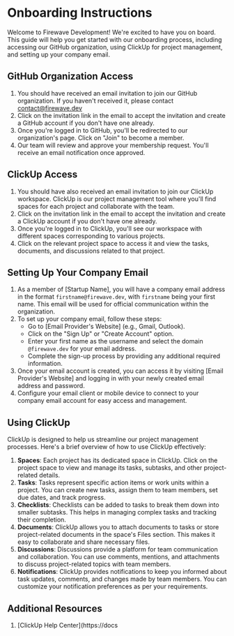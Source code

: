 # Onboarding Instructions

Welcome to Firewave Development! We're excited to have you on board. This guide will help you get started with our onboarding process, including accessing our GitHub organization, using ClickUp for project management, and setting up your company email.

## GitHub Organization Access

1. You should have received an email invitation to join our GitHub organization. If you haven't received it, please contact contact@firewave.dev
2. Click on the invitation link in the email to accept the invitation and create a GitHub account if you don't have one already.
3. Once you're logged in to GitHub, you'll be redirected to our organization's page. Click on "Join" to become a member.
4. Our team will review and approve your membership request. You'll receive an email notification once approved.

## ClickUp Access

1. You should have also received an email invitation to join our ClickUp workspace. ClickUp is our project management tool where you'll find spaces for each project and collaborate with the team.
2. Click on the invitation link in the email to accept the invitation and create a ClickUp account if you don't have one already.
3. Once you're logged in to ClickUp, you'll see our workspace with different spaces corresponding to various projects.
4. Click on the relevant project space to access it and view the tasks, documents, and discussions related to that project.

## Setting Up Your Company Email

1. As a member of [Startup Name], you will have a company email address in the format `firstname@firewave.dev`, with `firstname` being your first name. This email will be used for official communication within the organization.
2. To set up your company email, follow these steps:
   - Go to [Email Provider's Website] (e.g., Gmail, Outlook).
   - Click on the "Sign Up" or "Create Account" option.
   - Enter your first name as the username and select the domain `@firewave.dev` for your email address.
   - Complete the sign-up process by providing any additional required information.
3. Once your email account is created, you can access it by visiting [Email Provider's Website] and logging in with your newly created email address and password.
4. Configure your email client or mobile device to connect to your company email account for easy access and management.

## Using ClickUp

ClickUp is designed to help us streamline our project management processes. Here's a brief overview of how to use ClickUp effectively:

1. **Spaces**: Each project has its dedicated space in ClickUp. Click on the project space to view and manage its tasks, subtasks, and other project-related details.
2. **Tasks**: Tasks represent specific action items or work units within a project. You can create new tasks, assign them to team members, set due dates, and track progress.
3. **Checklists**: Checklists can be added to tasks to break them down into smaller subtasks. This helps in managing complex tasks and tracking their completion.
4. **Documents**: ClickUp allows you to attach documents to tasks or store project-related documents in the space's Files section. This makes it easy to collaborate and share necessary files.
5. **Discussions**: Discussions provide a platform for team communication and collaboration. You can use comments, mentions, and attachments to discuss project-related topics with team members.
6. **Notifications**: ClickUp provides notifications to keep you informed about task updates, comments, and changes made by team members. You can customize your notification preferences as per your requirements.

## Additional Resources

1. [ClickUp Help Center](https://docs
